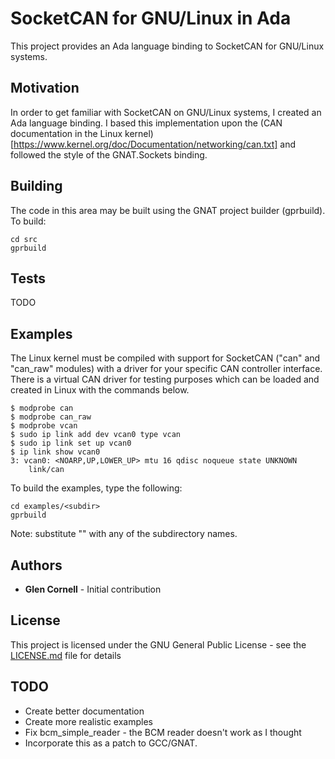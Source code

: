 # SocketCAN for GNU/Linux in Ada

This project provides an Ada language binding to SocketCAN for
GNU/Linux systems.

## Motivation

In order to get familiar with SocketCAN on GNU/Linux systems, I
created an Ada language binding.  I based this implementation upon the
(CAN documentation in the Linux kernel)[https://www.kernel.org/doc/Documentation/networking/can.txt] and followed the style of the
GNAT.Sockets binding.

## Building

The code in this area may be built using the GNAT project builder
(gprbuild).  To build:

```
cd src
gprbuild
```

## Tests

TODO

## Examples

The Linux kernel must be compiled with support for SocketCAN ("can"
and "can_raw" modules) with a driver for your specific CAN controller
interface.  There is a virtual CAN driver for testing purposes which
can be loaded and created in Linux with the commands below.

```
$ modprobe can
$ modprobe can_raw
$ modprobe vcan
$ sudo ip link add dev vcan0 type vcan
$ sudo ip link set up vcan0
$ ip link show vcan0
3: vcan0: <NOARP,UP,LOWER_UP> mtu 16 qdisc noqueue state UNKNOWN 
    link/can
```

To build the examples, type the following:

```
cd examples/<subdir>
gprbuild
```

Note: substitute "<subdir>" with any of the subdirectory names.

## Authors

* **Glen Cornell** - Initial contribution

## License

This project is licensed under the GNU General Public License - see the [LICENSE.md](LICENSE.md) file for details

## TODO

* Create better documentation
* Create more realistic examples
* Fix bcm_simple_reader - the BCM reader doesn't work as I thought
* Incorporate this as a patch to GCC/GNAT.
